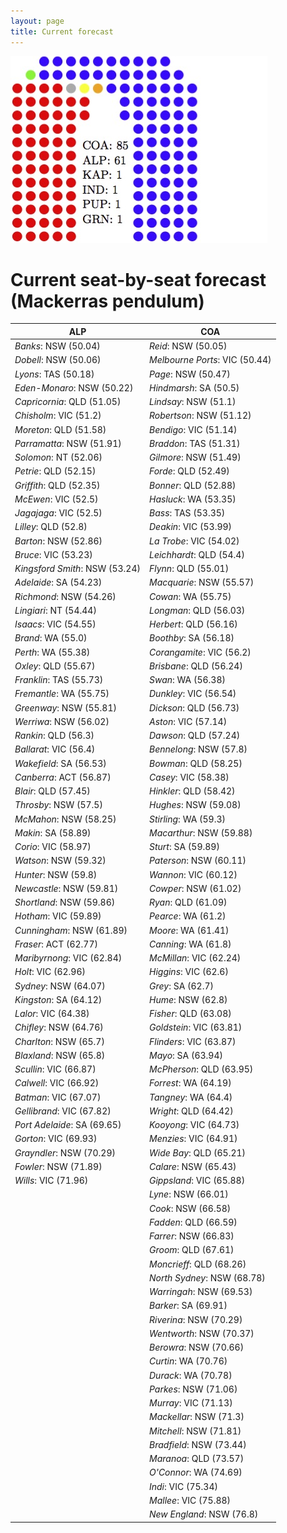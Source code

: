 ```yaml
---
layout: page
title: Current forecast
---
```


![image](imager.jpg)

# Current seat-by-seat forecast (Mackerras pendulum)


| ALP                          | COA                          |
|------------------------------|------------------------------|
|*Banks*: NSW (50.04)          |*Reid*: NSW (50.05)           |
|*Dobell*: NSW (50.06)         |*Melbourne Ports*: VIC (50.44)|
|*Lyons*: TAS (50.18)          |*Page*: NSW (50.47)           |
|*Eden-Monaro*: NSW (50.22)    |*Hindmarsh*: SA (50.5)        |
|*Capricornia*: QLD (51.05)    |*Lindsay*: NSW (51.1)         |
|*Chisholm*: VIC (51.2)        |*Robertson*: NSW (51.12)      |
|*Moreton*: QLD (51.58)        |*Bendigo*: VIC (51.14)        |
|*Parramatta*: NSW (51.91)     |*Braddon*: TAS (51.31)        |
|*Solomon*: NT (52.06)         |*Gilmore*: NSW (51.49)        |
|*Petrie*: QLD (52.15)         |*Forde*: QLD (52.49)          |
|*Griffith*: QLD (52.35)       |*Bonner*: QLD (52.88)         |
|*McEwen*: VIC (52.5)          |*Hasluck*: WA (53.35)         |
|*Jagajaga*: VIC (52.5)        |*Bass*: TAS (53.35)           |
|*Lilley*: QLD (52.8)          |*Deakin*: VIC (53.99)         |
|*Barton*: NSW (52.86)         |*La Trobe*: VIC (54.02)       |
|*Bruce*: VIC (53.23)          |*Leichhardt*: QLD (54.4)      |
|*Kingsford Smith*: NSW (53.24)|*Flynn*: QLD (55.01)          |
|*Adelaide*: SA (54.23)        |*Macquarie*: NSW (55.57)      |
|*Richmond*: NSW (54.26)       |*Cowan*: WA (55.75)           |
|*Lingiari*: NT (54.44)        |*Longman*: QLD (56.03)        |
|*Isaacs*: VIC (54.55)         |*Herbert*: QLD (56.16)        |
|*Brand*: WA (55.0)            |*Boothby*: SA (56.18)         |
|*Perth*: WA (55.38)           |*Corangamite*: VIC (56.2)     |
|*Oxley*: QLD (55.67)          |*Brisbane*: QLD (56.24)       |
|*Franklin*: TAS (55.73)       |*Swan*: WA (56.38)            |
|*Fremantle*: WA (55.75)       |*Dunkley*: VIC (56.54)        |
|*Greenway*: NSW (55.81)       |*Dickson*: QLD (56.73)        |
|*Werriwa*: NSW (56.02)        |*Aston*: VIC (57.14)          |
|*Rankin*: QLD (56.3)          |*Dawson*: QLD (57.24)         |
|*Ballarat*: VIC (56.4)        |*Bennelong*: NSW (57.8)       |
|*Wakefield*: SA (56.53)       |*Bowman*: QLD (58.25)         |
|*Canberra*: ACT (56.87)       |*Casey*: VIC (58.38)          |
|*Blair*: QLD (57.45)          |*Hinkler*: QLD (58.42)        |
|*Throsby*: NSW (57.5)         |*Hughes*: NSW (59.08)         |
|*McMahon*: NSW (58.25)        |*Stirling*: WA (59.3)         |
|*Makin*: SA (58.89)           |*Macarthur*: NSW (59.88)      |
|*Corio*: VIC (58.97)          |*Sturt*: SA (59.89)           |
|*Watson*: NSW (59.32)         |*Paterson*: NSW (60.11)       |
|*Hunter*: NSW (59.8)          |*Wannon*: VIC (60.12)         |
|*Newcastle*: NSW (59.81)      |*Cowper*: NSW (61.02)         |
|*Shortland*: NSW (59.86)      |*Ryan*: QLD (61.09)           |
|*Hotham*: VIC (59.89)         |*Pearce*: WA (61.2)           |
|*Cunningham*: NSW (61.89)     |*Moore*: WA (61.41)           |
|*Fraser*: ACT (62.77)         |*Canning*: WA (61.8)          |
|*Maribyrnong*: VIC (62.84)    |*McMillan*: VIC (62.24)       |
|*Holt*: VIC (62.96)           |*Higgins*: VIC (62.6)         |
|*Sydney*: NSW (64.07)         |*Grey*: SA (62.7)             |
|*Kingston*: SA (64.12)        |*Hume*: NSW (62.8)            |
|*Lalor*: VIC (64.38)          |*Fisher*: QLD (63.08)         |
|*Chifley*: NSW (64.76)        |*Goldstein*: VIC (63.81)      |
|*Charlton*: NSW (65.7)        |*Flinders*: VIC (63.87)       |
|*Blaxland*: NSW (65.8)        |*Mayo*: SA (63.94)            |
|*Scullin*: VIC (66.87)        |*McPherson*: QLD (63.95)      |
|*Calwell*: VIC (66.92)        |*Forrest*: WA (64.19)         |
|*Batman*: VIC (67.07)         |*Tangney*: WA (64.4)          |
|*Gellibrand*: VIC (67.82)     |*Wright*: QLD (64.42)         |
|*Port Adelaide*: SA (69.65)   |*Kooyong*: VIC (64.73)        |
|*Gorton*: VIC (69.93)         |*Menzies*: VIC (64.91)        |
|*Grayndler*: NSW (70.29)      |*Wide Bay*: QLD (65.21)       |
|*Fowler*: NSW (71.89)         |*Calare*: NSW (65.43)         |
|*Wills*: VIC (71.96)          |*Gippsland*: VIC (65.88)      |
|                              |*Lyne*: NSW (66.01)           |
|                              |*Cook*: NSW (66.58)           |
|                              |*Fadden*: QLD (66.59)         |
|                              |*Farrer*: NSW (66.83)         |
|                              |*Groom*: QLD (67.61)          |
|                              |*Moncrieff*: QLD (68.26)      |
|                              |*North Sydney*: NSW (68.78)   |
|                              |*Warringah*: NSW (69.53)      |
|                              |*Barker*: SA (69.91)          |
|                              |*Riverina*: NSW (70.29)       |
|                              |*Wentworth*: NSW (70.37)      |
|                              |*Berowra*: NSW (70.66)        |
|                              |*Curtin*: WA (70.76)          |
|                              |*Durack*: WA (70.78)          |
|                              |*Parkes*: NSW (71.06)         |
|                              |*Murray*: VIC (71.13)         |
|                              |*Mackellar*: NSW (71.3)       |
|                              |*Mitchell*: NSW (71.81)       |
|                              |*Bradfield*: NSW (73.44)      |
|                              |*Maranoa*: QLD (73.57)        |
|                              |*O'Connor*: WA (74.69)        |
|                              |*Indi*: VIC (75.34)           |
|                              |*Mallee*: VIC (75.88)         |
|                              |*New England*: NSW (76.8)     |

